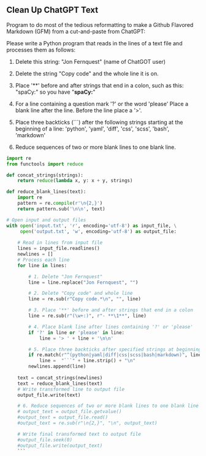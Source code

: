 ## Clean Up ChatGPT Text

Program to do most of the tedious reformatting to make a Github Flavored Markdown (GFM) from a cut-and-paste from ChatGPT: 

Please write a Python program that reads in 
the lines of a text file and processes them as follows: 

1. Delete this string: "Jon Fernquest" (name of ChatGOT user) 

2. Delete the string "Copy code" and the whole line it is on.

3. Place '**' before and after strings 
that end in a colon, such as this: "spaCy:"
so you have "**spaCy:**"

4. For a line containing a question mark '?' or the word 'please' 
Place a blank line after the line. Before the line place a '>'.  

5. Place three backticks (```) after the following strings starting at the beginning of a line: 'python', 'yaml', 'diff', 'css', 'scss', 'bash', 'markdown'
  
6. Reduce sequences of two or more blank lines to one blank line.

```python
import re
from functools import reduce

def concat_strings(strings):
    return reduce(lambda x, y: x + y, strings)

def reduce_blank_lines(text):
    import re
    pattern = re.compile(r'\n{2,}')
    return pattern.sub('\n\n', text)

# Open input and output files
with open('input.txt', 'r', encoding='utf-8') as input_file, \
     open('output.txt', 'w', encoding='utf-8') as output_file:
  
    # Read in lines from input file
    lines = input_file.readlines()
    newlines = [] 
    # Process each line
    for line in lines:

        # 1. Delete "Jon Fernquest"
        line = line.replace("Jon Fernquest", "")

        # 2. Delete "Copy code" and whole line
        line = re.sub(r"Copy code.*\n", "", line)

        # 3. Place '**' before and after strings that end in a colon
        line = re.sub(r"(\w+:)", r"- **\1**", line)

        # 4. Place blank line after lines containing '?' or 'please'
        if '?' in line or 'please' in line:
            line = '> ' + line + '\n\n'

        # 5. Place three backticks after specified strings at beginning of line
        if re.match(r"^(python|yaml|diff|css|scss|bash|markdown)", line):
            line =  "```" + line.strip() + "\n"
        newlines.append(line) 
        
    text = concat_strings(newlines) 
    text = reduce_blank_lines(text)
    # Write transformed line to output file
    output_file.write(text) 

    # 6. Reduce sequences of two or more blank lines to one blank line
    # output_text = output_file.getvalue()
    #output_text = output_file.read()
    #output_text = re.sub(r"\n{2,}", "\n", output_text)

    # Write final transformed text to output file
    #output_file.seek(0)
    #output_file.write(output_text)
    ```
    
    
